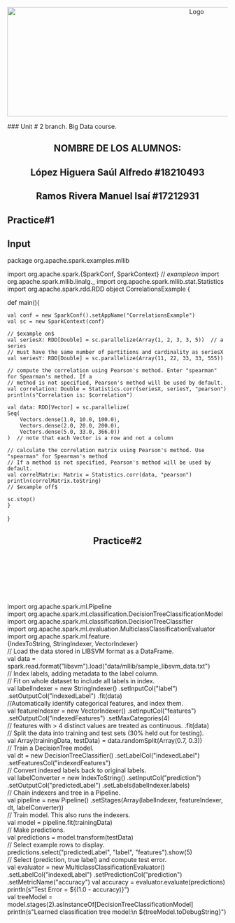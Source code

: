 <p align="center">
    <img alt="Logo" src="https://www.tijuana.tecnm.mx/wp-content/uploads/2021/08/liston-de-logos-oficiales-educacion-tecnm-FEB-2021.jpg" width=850 height=250>
</p>
### Unit # 2 branch. Big Data course.
<H2><p align="Center">NOMBRE DE LOS ALUMNOS: </p></H2>

<H2><p align="Center">López Higuera Saúl Alfredo #18210493</p></H2>

<H2><p align="Center">Ramos Rivera Manuel Isaí #17212931</p></H2>

## Practice#1
## Input

package org.apache.spark.examples.mllib

import org.apache.spark.{SparkConf, SparkContext}
// $example on$
import org.apache.spark.mllib.linalg._
import org.apache.spark.mllib.stat.Statistics
import org.apache.spark.rdd.RDD
object CorrelationsExample {

def main(){

    val conf = new SparkConf().setAppName("CorrelationsExample")
    val sc = new SparkContext(conf)

    // $example on$
    val seriesX: RDD[Double] = sc.parallelize(Array(1, 2, 3, 3, 5))  // a series
    // must have the same number of partitions and cardinality as seriesX
    val seriesY: RDD[Double] = sc.parallelize(Array(11, 22, 33, 33, 555))

    // compute the correlation using Pearson's method. Enter "spearman" for Spearman's method. If a
    // method is not specified, Pearson's method will be used by default.
    val correlation: Double = Statistics.corr(seriesX, seriesY, "pearson")
    println(s"Correlation is: $correlation")

    val data: RDD[Vector] = sc.parallelize(
    Seq(
        Vectors.dense(1.0, 10.0, 100.0),
        Vectors.dense(2.0, 20.0, 200.0),
        Vectors.dense(5.0, 33.0, 366.0))
    )  // note that each Vector is a row and not a column

    // calculate the correlation matrix using Pearson's method. Use "spearman" for Spearman's method
    // If a method is not specified, Pearson's method will be used by default.
    val correlMatrix: Matrix = Statistics.corr(data, "pearson")
    println(correlMatrix.toString)
    // $example off$

    sc.stop()
    }
}


<H2><p align="Center">Practice#2</p></H2>


<br>
<br>
<br>
<br>
<br>

###

import org.apache.spark.ml.Pipeline
<br>
import org.apache.spark.ml.classification.DecisionTreeClassificationModel
<br>
import org.apache.spark.ml.classification.DecisionTreeClassifier 
<br>
import org.apache.spark.ml.evaluation.MulticlassClassificationEvaluator 
<br>
import org.apache.spark.ml.feature.
<br>
{IndexToString, StringIndexer, VectorIndexer}
<br>
// Load the data stored in LIBSVM format as a DataFrame.
<br>
val data = spark.read.format("libsvm").load("data/mllib/sample_libsvm_data.txt")
<br>
// Index labels, adding metadata to the label column.
<br>
// Fit on whole dataset to include all labels in index.
<br>
val labelIndexer = new StringIndexer() .setInputCol("label") .setOutputCol("indexedLabel") .fit(data) 
<br>
//Automatically identify categorical features, and index them.
<br>
val featureIndexer = new VectorIndexer() .setInputCol("features") .setOutputCol("indexedFeatures") .setMaxCategories(4) 
<br>
// features with > 4 distinct values are treated as continuous. .fit(data)
<br>
// Split the data into training and test sets (30% held out for testing).
<br>
val Array(trainingData, testData) = data.randomSplit(Array(0.7, 0.3))
<br>
// Train a DecisionTree model. 
<br>
val dt = new DecisionTreeClassifier() .setLabelCol("indexedLabel") .setFeaturesCol("indexedFeatures")
<br>
// Convert indexed labels back to original labels. 
<br>
val labelConverter = new IndexToString() .setInputCol("prediction") .setOutputCol("predictedLabel") .setLabels(labelIndexer.labels)
<br>
// Chain indexers and tree in a Pipeline. 
<br>
val pipeline = new Pipeline() .setStages(Array(labelIndexer, featureIndexer, dt, labelConverter))
<br>
// Train model. This also runs the indexers.
<br>
val model = pipeline.fit(trainingData)
<br>
// Make predictions. 
<br>
val predictions = model.transform(testData)
<br>
// Select example rows to display. 
<br>
predictions.select("predictedLabel", "label", "features").show(5)
<br>
// Select (prediction, true label) and compute test error. 
<br>
val evaluator = new MulticlassClassificationEvaluator() .setLabelCol("indexedLabel") .setPredictionCol("prediction") .setMetricName("accuracy") val accuracy = evaluator.evaluate(predictions) println(s"Test Error = ${(1.0 - accuracy)}")
<br>
val treeModel = model.stages(2).asInstanceOf[DecisionTreeClassificationModel] println(s"Learned classification tree model:\n ${treeModel.toDebugString}")

